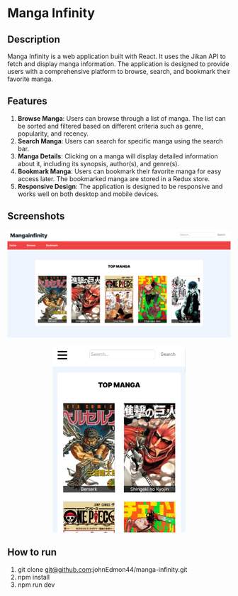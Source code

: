 # Manga Infinity

## Description
Manga Infinity is a web application built with React. It uses the Jikan API to fetch and display manga information. The application is designed to provide users with a comprehensive platform to browse, search, and bookmark their favorite manga.

## Features
1. **Browse Manga**: Users can browse through a list of manga. The list can be sorted and filtered based on different criteria such as genre, popularity, and recency.
2. **Search Manga**: Users can search for specific manga using the search bar.
3. **Manga Details**: Clicking on a manga will display detailed information about it, including its synopsis, author(s), and genre(s).
4. **Bookmark Manga**: Users can bookmark their favorite manga for easy access later. The bookmarked manga are stored in a Redux store.
5. **Responsive Design**: The application is designed to be responsive and works well on both desktop and mobile devices.

## Screenshots
<p align="center">
  <img src="./public/preview-desktop.png" alt="Preview desktop" />
</p>

<p align="center">
  <img src="./public/preview-mobile.png" alt="Preview mobile" width="300" />
</p>



## How to run

1. git clone git@github.com:johnEdmon44/manga-infinity.git
2. npm install
3. npm run dev